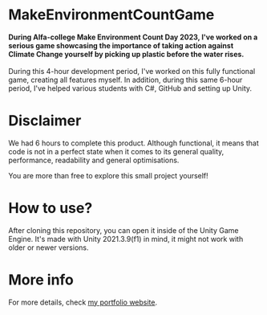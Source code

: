 # MakeEnvironmentCountGame
<b>During Alfa-college Make Environment Count Day 2023, I've worked on a serious game showcasing the importance of taking action against Climate Change yourself by picking up plastic before the water rises.</b><br><br>During this 4-hour development period, I've worked on this fully functional game, creating all features myself. In addition, during this same 6-hour period, I've helped various students with C#, GitHub and setting up Unity.

# Disclaimer
We had 6 hours to complete this product. Although functional, it means that code is not in a perfect state when it comes to its general quality, performance,
readability and general optimisations.

You are more than free to explore this small project yourself!

# How to use?
After cloning this repository, you can open it inside of the Unity Game Engine. It's made with Unity 2021.3.9(f1) in mind, it might not work with older or newer versions.

# More info
For more details, check [my portfolio website](https://pilot.justinsijbolts.com/drrain/).

